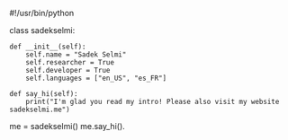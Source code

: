 #!/usr/bin/python

class sadekselmi:

    def __init__(self):
        self.name = "Sadek Selmi"
        self.researcher = True
        self.developer = True
        self.languages = ["en_US", "es_FR"]

    def say_hi(self):
        print("I'm glad you read my intro! Please also visit my website sadekselmi.me")


me = sadekselmi()
me.say_hi().
